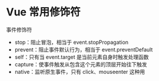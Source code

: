 # Vue 常用修饰符 [](#vue常用修饰符)

事件修饰符

- stop：阻止冒泡，相当于 event.stopPropagation
- prevent：阻止事件默认行为，相当于 event.preventDefault
- self：只有当 event.target 是当前元素自身时触发处理函数
- capture：使事件触发从包含这个元素的顶层开始往下触发
- native：监听原生事件，只有 click、mouseenter 这种用
